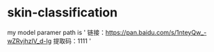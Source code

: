 # skin-classification

my model paramer path is ' 链接：https://pan.baidu.com/s/1nteyQw_-wZRvjhzlV_d-Ig 
提取码：1111 '
